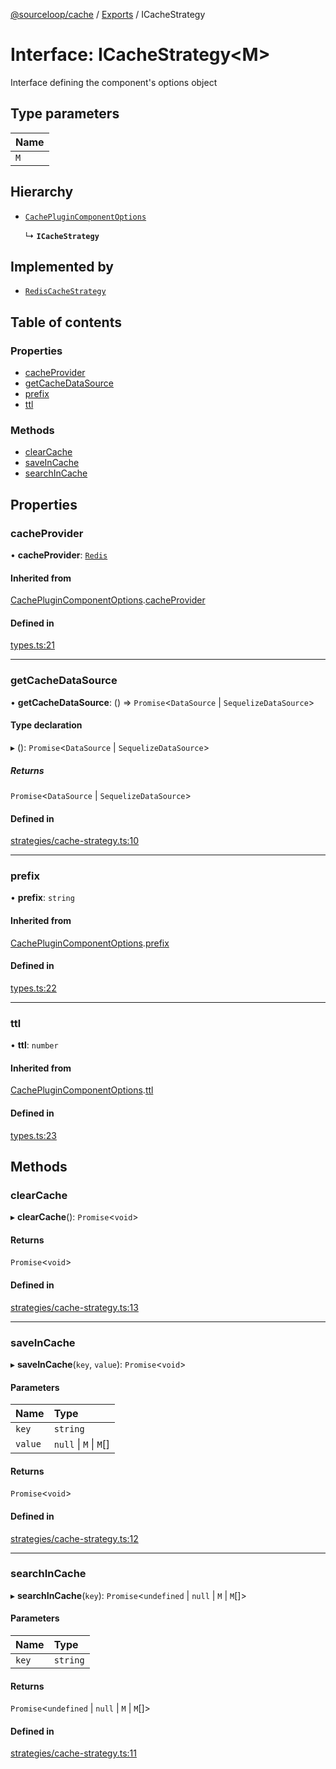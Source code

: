 [@sourceloop/cache](../README.md) / [Exports](../modules.md) / ICacheStrategy

# Interface: ICacheStrategy<M\>

Interface defining the component's options object

## Type parameters

| Name |
| :------ |
| `M` |

## Hierarchy

- [`CachePluginComponentOptions`](CachePluginComponentOptions.md)

  ↳ **`ICacheStrategy`**

## Implemented by

- [`RedisCacheStrategy`](../classes/RedisCacheStrategy.md)

## Table of contents

### Properties

- [cacheProvider](ICacheStrategy.md#cacheprovider)
- [getCacheDataSource](ICacheStrategy.md#getcachedatasource)
- [prefix](ICacheStrategy.md#prefix)
- [ttl](ICacheStrategy.md#ttl)

### Methods

- [clearCache](ICacheStrategy.md#clearcache)
- [saveInCache](ICacheStrategy.md#saveincache)
- [searchInCache](ICacheStrategy.md#searchincache)

## Properties

### cacheProvider

• **cacheProvider**: [`Redis`](../enums/CacheStrategyTypes.md#redis)

#### Inherited from

[CachePluginComponentOptions](CachePluginComponentOptions.md).[cacheProvider](CachePluginComponentOptions.md#cacheprovider)

#### Defined in

[types.ts:21](https://github.com/sourcefuse/loopback4-microservice-catalog/blob/d35fdb3f0/packages/cache/src/types.ts#L21)

___

### getCacheDataSource

• **getCacheDataSource**: () => `Promise`<`DataSource` \| `SequelizeDataSource`\>

#### Type declaration

▸ (): `Promise`<`DataSource` \| `SequelizeDataSource`\>

##### Returns

`Promise`<`DataSource` \| `SequelizeDataSource`\>

#### Defined in

[strategies/cache-strategy.ts:10](https://github.com/sourcefuse/loopback4-microservice-catalog/blob/d35fdb3f0/packages/cache/src/strategies/cache-strategy.ts#L10)

___

### prefix

• **prefix**: `string`

#### Inherited from

[CachePluginComponentOptions](CachePluginComponentOptions.md).[prefix](CachePluginComponentOptions.md#prefix)

#### Defined in

[types.ts:22](https://github.com/sourcefuse/loopback4-microservice-catalog/blob/d35fdb3f0/packages/cache/src/types.ts#L22)

___

### ttl

• **ttl**: `number`

#### Inherited from

[CachePluginComponentOptions](CachePluginComponentOptions.md).[ttl](CachePluginComponentOptions.md#ttl)

#### Defined in

[types.ts:23](https://github.com/sourcefuse/loopback4-microservice-catalog/blob/d35fdb3f0/packages/cache/src/types.ts#L23)

## Methods

### clearCache

▸ **clearCache**(): `Promise`<`void`\>

#### Returns

`Promise`<`void`\>

#### Defined in

[strategies/cache-strategy.ts:13](https://github.com/sourcefuse/loopback4-microservice-catalog/blob/d35fdb3f0/packages/cache/src/strategies/cache-strategy.ts#L13)

___

### saveInCache

▸ **saveInCache**(`key`, `value`): `Promise`<`void`\>

#### Parameters

| Name | Type |
| :------ | :------ |
| `key` | `string` |
| `value` | ``null`` \| `M` \| `M`[] |

#### Returns

`Promise`<`void`\>

#### Defined in

[strategies/cache-strategy.ts:12](https://github.com/sourcefuse/loopback4-microservice-catalog/blob/d35fdb3f0/packages/cache/src/strategies/cache-strategy.ts#L12)

___

### searchInCache

▸ **searchInCache**(`key`): `Promise`<`undefined` \| ``null`` \| `M` \| `M`[]\>

#### Parameters

| Name | Type |
| :------ | :------ |
| `key` | `string` |

#### Returns

`Promise`<`undefined` \| ``null`` \| `M` \| `M`[]\>

#### Defined in

[strategies/cache-strategy.ts:11](https://github.com/sourcefuse/loopback4-microservice-catalog/blob/d35fdb3f0/packages/cache/src/strategies/cache-strategy.ts#L11)
